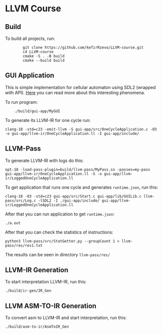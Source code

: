 # LLVM Course

## Build
To build all projects, run:
```
        git clone https://github.com/kefirRzevo/LLVM-course.git
        cd LLVM-course
        cmake -S . -B build
        cmake --build build
```

## GUI Application
This is simple implementation for cellular automaton using SDL2 (wrapped with API). [Here](https://en.wikipedia.org/wiki/Cellular_automaton) you can read more about this interesting phenomena.

To run program:
```
    ./build/gui-app/MyGUI
```
To generate its LLVM-IR for one cycle run:
```
clang-18 -std=c23 -emit-llvm -S gui-app/src/OneCycleApplication.c -O3 -o gui-app/llvm-ir/OneCycleApplication.ll -I gui-app/include/
```

## LLVM-Pass
To generate LLVM-IR with logs do this:
```
opt-18 -load-pass-plugin=build/llvm-pass/MyPass.so -passes=my-pass gui-app/llvm-ir/OneCycleApplication.ll -S -o gui-app/llvm-ir/LoggedOneCycleApplication.ll
```
To get application that runs one cycle and generates `runtime.json`, run this:
```
clang-18 -O3 -std=c23 gui-app/src/Start.c gui-app/lib/GUILib.c llvm-pass/src/Log.c -lSDL2 -I ./gui-app/include/ gui-app/llvm-ir/LoggedOneCycleApplication.ll
```
After that you can run application to get `runtime.json`:
```
./a.out
```
After that you can check the statistics of instructions:
```
python3 llvm-pass/src/StatGetter.py --groupCount 1 > llvm-pass/res/res1.txt
```
The results can be seen in directory `llvm-pass/res/`

## LLVM-IR Generation
To start interpretation LLVM-IR, run this:
```
./build/ir-gen/IR_Gen
```

## LLVM ASM-TO-IR Generation
To convert asm to LLVM-IR and start interpretation, run this:
```
./build/asm-to-ir/AsmToIR_Gen
```
